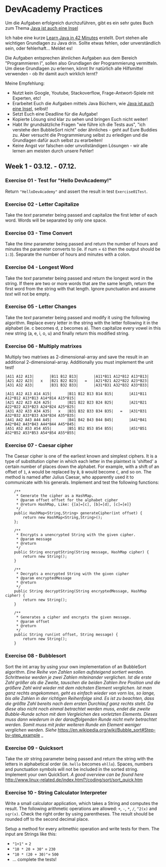 # DevAcademy Practices
Um die Aufgaben erfolgreich durchzuführen, gibt es ein sehr gutes Buch zum Thema [Java ist auch eine Insel](http://openbook.rheinwerk-verlag.de/javainsel/)

Ich habe eine kurze [Learn Java in 42 Minutes](https://github.com/axelmotyka/adventcalendar/LearnJavain42minutes.pdf) erstellt. Dort stehen alle wichtigen Grundlagen zu Java drin. Sollte etwas fehlen, oder unverständlich sein, oder fehlerhaft... Meldet es!

Die Aufgaben entsprechen ähnlichen Aufgaben aus dem Bereich "Programmieren I", sollen also Grundlagen der Programmierung vermitteln.
Um diese Grundlagen zu erlernen, könnt Ihr natürlich alle Hilfsmittel verwenden - ob Ihr damit auch wirklich lernt?

Meine Empfehlung:
* Nutzt kein Google, Youtube, Stackoverflow, Frage-Antwort-Spiele mit Experten, etc!
* Erarbeitet Euch die Aufgaben mittels Java Büchern, wie [Java ist auch eine Insel](http://openbook.rheinwerk-verlag.de/javainsel/), selbst!
* Setzt Euch eine Deadline für die Aufgabe!
* Kopierte Lösung sind klar zu sehen und bringen Euch nicht weiter!
* Habt Ihr grundsätzliche Fragen "wie führe ich die Tests aus", "ich verstehe den BubbleSort nicht" oder ähnliches - geht auf Eure Buddies zu. Aber versucht die Programmierung selbst zu erledigen und die Grundlagen dafür auch selbst zu erarbeiten!
* Keine Angst vor falschen oder unvollständigen Lösungen - wir alle lernen am meisten durch unsere Fehler!

## Week 1 - 03.12. - 07.12.

### Exercise 01 - Test for "Hello DevAcademy!"
Return `"HelloDevAcademy"` and assert the result in test `Exercise01Test`.

### Exercise 02 - Letter Capitalize
Take the _text_ parameter being passed and capitalize the first letter of each word. Words will be separated by only one space.

### Exercise 03 - Time Convert
Take the _time_ parameter being passed and return the number of hours and minutes the parameter converts to (ie. if num = `63` then the output should be `1:3`). Separate the number of hours and minutes with a colon.

### Exercise 04 - Longest Word
Take the _text_ parameter being passed and return the longest word in the string. If there are two or more words that are the same length, return the first word from the string with that length. Ignore punctuation and assume _text_ will not be empty.
  
### Exercise 05 - Letter Changes
Take the _text_ parameter being passed and modify it using the following algorithm. Replace every letter in the string with the letter following it in the alphabet (ie. c becomes d, z becomes a). Then capitalize every vowel in this new string (a, e, i, o, u) and finally return this modified string.

### Exercise 06 - Multiply matrixes
Multiply two matrixes as 2-dimensional-array and save the result in an additional 2-dimensional-array. 
Additionally you must implement the unit test!
```
|A11 A12 A13|       |B11 B12 B13|       |A11*B11 A12*B12 A13*B13|
|A21 A22 A23|   x   |B21 B22 B23|   =   |A21*B21 A22*B22 A23*B23|
|A31 A32 A33|       |B31 B32 B33|       |A31*B31 A32*B32 A33*B33|

|A11 A12 A13 A14 A15|       |B11 B12 B13 B14 B15|       |A11*B11 A12*B12 A13*B13 A14*B14 A15*B15|
|A21 A22 A23 A24 A25|       |B21 B22 B23 B24 B25|       |A21*B21 A22*B22 A23*B23 A24*B24 A25*B25|
|A31 A32 A33 A34 A35|   x   |B31 B32 B33 B34 B35|   =   |A31*B31 A32*B32 A33*B33 A34*B34 A35*B35|
|A41 A42 A43 A44 A45|       |B41 B42 B43 B44 B45|       |A41*B41 A42*B42 A43*B43 A44*B44 A45*B45|
|A51 A52 A53 A54 A55|       |B51 B52 B53 B54 B55|       |A51*B51 A52*B52 A53*B53 A54*B54 A55*B55|
```
### Exercise 07 - Caesar cipher
The Caesar cipher is one of the earliest known and simplest ciphers. It is a type of substitution cipher in which each letter in the plaintext is 'shifted' a certain number of places down the alphabet. For example, with a shift of an offset of `1`, `A` would be replaced by `B`, `B` would become `C`, and so on. 
The method is named after Julius Caesar, who apparently used it to communicate with his generals.
Implement and test the following functions:
```
    /**
     * Generate the cipher as a HashMap.
     * @param offset offset for the alphabet cipher
     * @return HashMap, Like: {[a]=[c], [b]=[d], [c]=[e]}
     */
    public HashMap<String,String> generateCipher(int offset) {
        return new HashMap<String,String>();
    };

    /**
     * Encrypts a unencrypted String with the given cipher.
     * @param message
     * @return
     */
    public String encryptString(String message, HashMap cipher) {
        return new String();
    }

    /**
     * Decrypts a encrypted String with the given cipher
     * @param encryptedMessage
     * @return
     */
    public String decryptString(String encryptedMessage, HashMap cipher) {
        return new String();
    }

    /**
     * Generates a cipher and encrypts the given message.
     * @param offset
     * @return
     */
    public String run(int offset, String message) {
        return new String();
    }
```

### Exercise 08 - Bubblesort
Sort the int array by using your own implementation of an BubbleSort algorithm.
_Eine Reihe von Zahlen sollen aufsteigend sortiert werden. Schrittweise werden je zwei Zahlen miteinander verglichen. Ist die erste Zahl größer als die Zweite, tauschen die beiden Zahlen ihre Position und die größere Zahl wird wieder mit dem nächsten Element verglichen. Ist man ganz rechts angekommen, geht es einfach wieder von vorn los, so lange, bis alle Zahlen in der richtigen Reihenfolge sind.
Es ist zu beachten, dass die größte Zahl bereits nach dem ersten Durchlauf ganz rechts steht. Da diese also nicht noch einmal betrachtet werden muss, endet die zweite Bubble-Runde schon mit dem Vergleichen des vorletzten Elements. Dieses muss dann wiederum in der darauffolgenden Runde nicht mehr betrachtet werden. Somit muss mit jeder weiteren Runde ein Element weniger verglichen werden. Siehe_ https://en.wikipedia.org/wiki/Bubble_sort#Step-by-step_example _

### Exercise 09 - Quicksort
Take the _str_ string parameter being passed and return the string with the letters in alphabetical order (ie. `hello` becomes `ehllo`). Spaces, numbers and punctuation symbols will not be included in the sorted string. Implement your own QuickSort.
_A good overview can be found here_ http://www.linux-related.de/index.html?/coding/sort/sort_quick.htm

### Exercise 10 - String Calculator Interpreter
Write a small calculator application, which takes a String and computes the result.
The following arithmetic operations are allowed: `+`, `-`, `*`, `/`, `^2(x)` and `sqr(x)`.
Check the right order by using parentheses. 
The result should be rounded off to the second decimal place.

Setup a method for every aritmethic operation and write tests for them.
The input are Strings like this:
*  `"1+1"` = `2`
*  `"10 * 20 + 30"` = `230`
*  `"10 * (20 + 30)"`= `500`
*  ... complete the tests!